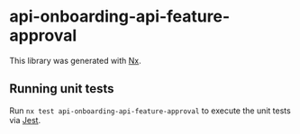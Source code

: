 # api-onboarding-api-feature-approval

This library was generated with [Nx](https://nx.dev).

## Running unit tests

Run `nx test api-onboarding-api-feature-approval` to execute the unit tests via [Jest](https://jestjs.io).
